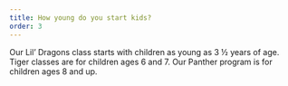 ```yaml
---
title: How young do you start kids?
order: 3
---
```



Our Lil’ Dragons class starts with children as young as 3 ½ years of age. Tiger classes are for children ages 6 and 7. Our Panther program is for children ages 8 and up.